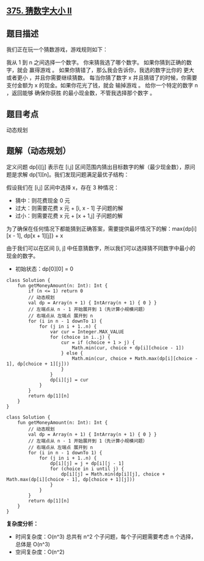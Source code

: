 ## [375. 猜数字大小 II](https://leetcode.cn/problems/guess-number-higher-or-lower-ii/description/)

## 题目描述

我们正在玩一个猜数游戏，游戏规则如下：

我从 1 到 n 之间选择一个数字。
你来猜我选了哪个数字。
如果你猜到正确的数字，就会 赢得游戏 。
如果你猜错了，那么我会告诉你，我选的数字比你的 更大或者更小 ，并且你需要继续猜数。
每当你猜了数字 x 并且猜错了的时候，你需要支付金额为 x 的现金。如果你花光了钱，就会 输掉游戏 。
给你一个特定的数字 n ，返回能够 确保你获胜 的最小现金数，不管我选择那个数字 。

## 题目考点

动态规划

## 题解（动态规划）

定义问题 dp[i][j] 表示在 [i,j] 区间范围内猜出目标数字的解（最少现金数），原问题是求解 dp[1][n]。我们发现问题满足最优子结构：

假设我们在 [i,j] 区间中选择 x，存在 3 种情况：

- 猜中：则花费现金 0 元
- 过大：则需要花费 x 元 + [i, x - 1] 子问题的解
- 过小：则需要花费 x 元 + [x + 1,j] 子问题的解

为了确保在任何情况下都能猜到正确答案，需要提供最坏情况下的解：max{dp[i][x - 1], dp[x + 1][j]} + x

由于我们可以在区间 [i, j] 中任意猜数字，所以我们可以选择猜不同数字中最小的现金的数字。

- 初始状态：dp[0][0] = 0
 
```
class Solution {
    fun getMoneyAmount(n: Int): Int {
        if (n <= 1) return 0
        // 动态规划
        val dp = Array(n + 1) { IntArray(n + 1) { 0 } }
        // 左端点从 n - 1 开始展开到 1（先计算小规模问题）
        // 右端点从 左端点 展开到 n
        for (i in n - 1 downTo 1) {
            for (j in i + 1..n) {
                var cur = Integer.MAX_VALUE
                for (choice in i..j) {
                    cur = if (choice + 1 > j) {
                        Math.min(cur, choice + dp[i][choice - 1])
                    } else {
                        Math.min(cur, choice + Math.max(dp[i][choice - 1], dp[choice + 1][j]))
                    }
                }
                dp[i][j] = cur
            }
        }
        return dp[1][n]
    }
}
```

```
class Solution {
    fun getMoneyAmount(n: Int): Int {
        // 动态规划
        val dp = Array(n + 1) { IntArray(n + 1) { 0 } }
        // 左端点从 n - 1 开始展开到 1（先计算小规模问题）
        // 右端点从 左端点 展开到 n
        for (i in n - 1 downTo 1) {
            for (j in i + 1..n) {
                dp[i][j] = j + dp[i][j - 1]
                for (choice in i until j) {
                    dp[i][j] = Math.min(dp[i][j], choice + Math.max(dp[i][choice - 1], dp[choice + 1][j]))
                }
            }
        }
        return dp[1][n]
    }
}
```

**复杂度分析：**

- 时间复杂度：O(n^3) 总共有 n^2 个子问题，每个子问题需要考虑 n 个选择，总体是 O(n^3)
- 空间复杂度：O(n^2) 
